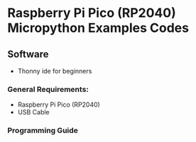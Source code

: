 # Raspberry Pi Pico (RP2040) Micropython Examples Codes

## Software 
* Thonny ide for beginners

### General Requirements:
* Raspberry Pi Pico (RP2040)
* USB Cable

### Programming Guide

